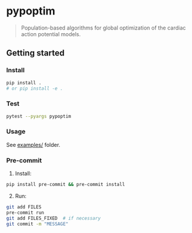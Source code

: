 # pypoptim
>Population-based algorithms for global optimization of the cardiac action potential models.

## Getting started

### Install
```sh
pip install .
# or pip install -e .
```

### Test
```sh
pytest --pyargs pypoptim
```

### Usage
See [examples/](./examples) folder.

### Pre-commit
1. Install:
```sh
pip install pre-commit && pre-commit install
```
2. Run:
```sh
git add FILES
pre-commit run
git add FILES_FIXED  # if necessary
git commit -m "MESSAGE"
```
